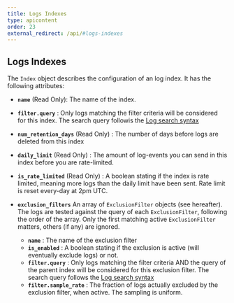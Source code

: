```yaml
---
title: Logs Indexes
type: apicontent
order: 23
external_redirect: /api/#logs-indexes
---
```


## Logs Indexes

The `Index` object describes the configuration of an log index. It has the following attributes:

* **`name`** (Read Only):
    The name of the index.
* **`filter.query`** :
    Only logs matching the filter criteria will be considered for this index.
    The search query followis the [Log search syntax][1]
* **`num_retention_days`** (Read Only) :
    The number of days before logs are deleted from this index
* **`daily_limit`** (Read Only) :
    The amount of log-events you can send in this index before you are rate-limited.
* **`is_rate_limited`** (Read Only) :
    A boolean stating if the index is rate limited, meaning more logs than the daily limit have been sent. Rate limit is reset every-day at 2pm UTC.
* **`exclusion_filters`**
    An array of `ExclusionFilter` objects (see hereafter). The logs are tested against the query of each `ExclusionFilter`, following the order of the array. Only the first matching active `ExclusionFilter` matters, others (if any) are ignored.

  * **`name`** :
    The name of the exclusion filter
  * **`is_enabled`** :
    A boolean stating if the exclusion is active (will eventually exclude logs) or not.
  * **`filter.query`** :
    Only logs matching the filter criteria AND the query of the parent index will be considered for this exclusion filter.
    The search query follows the [Log search syntax][1]
  * **`filter.sample_rate`** :
    The fraction of logs actually excluded by the exclusion filter, when active. The sampling is uniform.

[1]: https://docs.datadoghq.com/logs/explorer/search/#search-syntax
